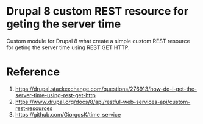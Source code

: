 # Drupal 8 custom REST resource for geting the server time
Custom module for Drupal 8 what create a simple custom REST resource for geting the server time using REST GET HTTP.

# Reference
1. https://drupal.stackexchange.com/questions/276913/how-do-i-get-the-server-time-using-rest-get-http
2. https://www.drupal.org/docs/8/api/restful-web-services-api/custom-rest-resources
3. https://github.com/GiorgosK/time_service
